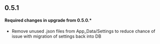 ## 0.5.1
#### Required changes in upgrade from 0.5.0.*
- Remove unused .json files from App_Data/Settings to reduce chance of issue with migration of settings back into DB